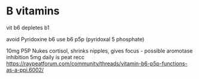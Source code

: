# B vitamins
vit b6 depletes b1

avoid Pyridoxine b6
use b6 p5p (pyridoxal 5 phosphate)

10mg P5P Nukes cortisol, shrinks nipples, gives focus - possible aromotase inhibition
5mg daily is peat recc
https://raypeatforum.com/community/threads/vitamin-b6-p5p-functions-as-a-ppi.6002/
